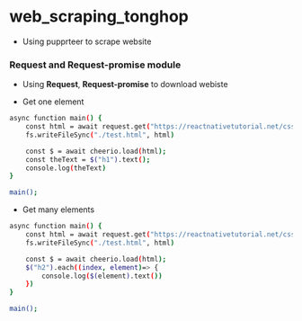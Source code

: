 # web_scraping_tonghop
* Using pupprteer to scrape website

### Request and Request-promise module
* Using **Request**, **Request-promise** to download webiste

* Get one element
```sh
async function main() {
    const html = await request.get("https://reactnativetutorial.net/css-selectors/")
    fs.writeFileSync("./test.html", html)

    const $ = await cheerio.load(html);
    const theText = $("h1").text();
    console.log(theText)
}

main();
```

* Get many elements
```sh
async function main() {
    const html = await request.get("https://reactnativetutorial.net/css-selectors/lesson2.html")
    fs.writeFileSync("./test.html", html)

    const $ = await cheerio.load(html);
    $("h2").each((index, element)=> {
        console.log($(element).text())
    })
}

main();
```
